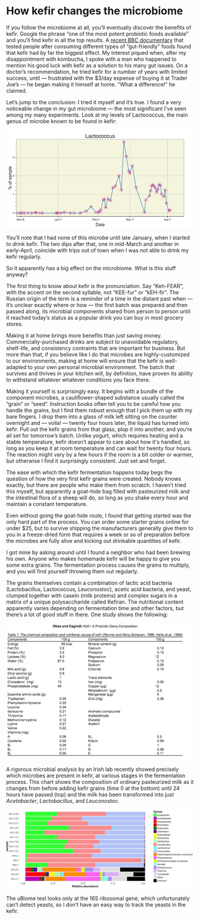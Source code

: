 # How kefir changes the microbiome
If you follow the microbiome at all, you’ll eventually discover the benefits of kefir. Google the phrase “one of the most potent probiotic foods available” and you’ll find kefir in all the top results. A [recent BBC documentary](http://www.bbc.com/news/health-38800977)  that tested people after consuming different types of “gut-friendly” foods found that kefir had by far the biggest effect.  My interest piqued when, after my disappointment with kombucha, I spoke with a man who happened to mention his good luck with kefir as a solution to his many gut issues. On a doctor’s recommendation, he tried kefir for a number of years with limited success, until — frustrated with the \$3/day expense of buying it at Trader Joe’s — he began making it himself at home. "What a difference!” he claimed.

Let’s jump to the conclusion: I tried it myself and it’s true. I found a very noticeable change in my gut microbiome — the most significant I’ve seen among my many experiments. Look at my levels of Lactococcus, the main genus of microbe known to be found in kefir:

![](/assets/62B8AA40-BB97-40FA-99EF-85EDFC81C407.jpg)

You’ll note that I had none of this microbe until late January, when I started to drink kefir. The two dips after that, one in mid-March and another in early-April, coincide with trips out of town when I was not able to drink my kefir regularly.

So it apparently has a big effect on the microbiome. What is this stuff anyway?

The first thing to know about kefir is the pronunciation. Say “Keh-FEAR”, with the accent on the second syllable, not “KEE-fur” or “kEH-fir”. The Russian origin of the term is a reminder of a time in the distant past when — it’s unclear exactly where or how — the first batch was prepared and then passed along, its microbial components shared from person to person until it reached today’s status as a popular drink you can buy in most grocery stores.

Making it at home brings more benefits than just saving money. Commercially-purchased drinks are subject to unavoidable regulatory, shelf-life, and consistency contraints that are important for business. But more than that, if you believe like I do that microbes are highly-customized to our environments, making at home will ensure that the kefir is well-adapted to your own personal microbial environment. The batch that survives and thrives in your kitchen will, by definition, have proven its ability to withstand whatever whatever conditions you face there.

Making it yourself is surprisingly easy. It begins with a bundle of the component microbes, a cauliflower-shaped substance usually called the “grain” or “seed”. Instruction books often tell you to be careful how you handle the grains, but I find them robust enough that I pick them up with my bare fingers. I drop them into a glass of milk left sitting on the counter overnight and — voila! — twenty four hours later, the liquid has turned into kefir. Pull out the kefir grains from that glass, plop it into another, and you’re all set for tomorrow’s batch. Unlike yogurt, which requires heating and a stable temperature, kefir doesn’t appear to care about how it's handled, so long as you keep it at room temperature and can wait for twenty four hours. The reaction might vary by a few hours if the room is a bit colder or warmer, but otherwise I find it surprisingly consistent. Just set and forget.

The ease with which the kefir fermentation happens today begs the question of how the very first kefir grains were created. Nobody knows exactly, but there are people who make them from scratch. I haven’t tried this myself, but apparently a goat-hide bag filled with pasteurized milk and the intestinal flora of a sheep will do, so long as you shake every hour and maintain a constant temperature. 

Even without going the goat-hide route, I found that getting started was the only hard part of the process. You can order some starter grains online for under $25, but to survive shipping the manufacturers generally give them to you in a freeze-dried form that requires a week or so of preparation before the microbes are fully alive and kicking out drinkable quantities of kefir.

I got mine by asking around until I found a neighbor who had been brewing his own. Anyone who makes homemade kefir will be happy to give you some extra grains. The fermentation process causes the grains to multiply, and you will find yourself throwing them out regularly.

The grains themselves contain a combination of lactic acid bacteria (Lactobacillus, Lactococcus, Leuconostoc), acetic acid bacteria, and yeast,  clumped together with casein (milk proteins) and complex sugars in a matrix of a unique polysaccharide called Kefiran. The nutritional content apparently varies depending on fermentation time and other factors, but there’s a lot of good stuff in there. One study shows the following:

![](/assets/kefir-oltes-nutrition.jpg)


A rigorous microbial analysis by an Irish lab recently showed precisely which microbes are present in kefir, at various stages in the fermentation process. This chart shows the composition of ordinary pasteurized milk as it changes from before adding kefir grains (time 0 at the bottom) until 24 hours have passed (top) and the milk has been transformed into just _Acetobacter_, _Lactobacillus_, and _Leuconostoc_.

![](/assets/kefir-microbial-makeup.jpg)

The uBiome test looks only at the 16S ribosomal gene, which unfortunately can’t detect yeasts, so I don’t have an easy way to track the yeasts in the kefir. 



